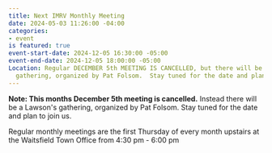 ```yaml
---
title: Next IMRV Monthly Meeting
date: 2024-05-03 11:26:00 -04:00
categories:
- event
is featured: true
event-start-date: 2024-12-05 16:30:00 -05:00
event-end-date: 2024-12-05 18:00:00 -05:00
Location: Regular DECEMBER 5th MEETING IS CANCELLED, but there will be a Lawson's
  gathering, organized by Pat Folsom.  Stay tuned for the date and plan to join us.
---
```


**Note:  This months December 5th meeting is cancelled.**
Instead there will be a Lawson's gathering, organized by Pat Folsom.  Stay tuned for the date and plan to join us.  

Regular monthly meetings are the first Thursday of every month upstairs at the Waitsfield Town Office from 4:30 pm - 6:00 pm 

 